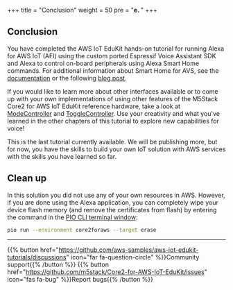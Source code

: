 
+++
title = "Conclusion"
weight = 50
pre = "<b>e. </b>"
+++

## Conclusion
You have completed the AWS IoT EduKit hands-on tutorial for running Alexa for AWS IoT (AFI) using the custom ported Espressif Voice Assistant SDK and Alexa to control on-board peripherals using Alexa Smart Home commands. For additional information about Smart Home for AVS, see the [documentation](https://developer.amazon.com/en-US/docs/alexa/alexa-voice-service/smart-home-for-avs.html) or the following [blog post](https://developer.amazon.com/en-US/blogs/alexa/device-makers/2020/04/create-a-sample-alexa-built-in-disco-ball-with-smart-home-for-av).

If you would like to learn more about other interfaces available or to come up with your own implementations of using other features of the M5Stack Core2 for AWS IoT EduKit reference hardware, take a look at [ModeController](https://developer.amazon.com/en-US/docs/alexa/alexa-voice-service/alexa-modecontroller.html) and [ToggleController](https://developer.amazon.com/en-US/docs/alexa/alexa-voice-service/alexa-togglecontroller.html). Use your creativity and what you've learned in the other chapters of this tutorial to explore new capabilities for voice! 

This is the last tutorial currently available. We will be publishing more, but for now, you have the skills to build your own IoT solution with AWS services with the skills you have learned so far.

## Clean up
In this solution you did not use any of your own resources in AWS. However, if you are done using the Alexa application, you can completely wipe your device flash memory (and remove the certificates from flash) by entering the command in the [PIO CLI terminal window](../blinky-hello-world/prerequisites.html#open-the-platformio-cli-terminal-window):
```bash
pio run --environment core2foraws --target erase
```

---
{{% button href="https://github.com/aws-samples/aws-iot-edukit-tutorials/discussions" icon="far fa-question-circle" %}}Community support{{% /button %}} {{% button href="https://github.com/m5stack/Core2-for-AWS-IoT-EduKit/issues" icon="fas fa-bug" %}}Report bugs{{% /button %}}